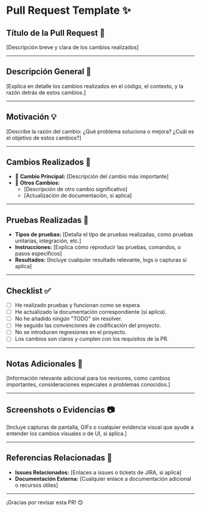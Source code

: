 # Pull Request Template ✨

## **Título de la Pull Request** 📝

[Descripción breve y clara de los cambios realizados]

---

## **Descripción General** 📄

[Explica en detalle los cambios realizados en el código, el contexto, y la razón detrás de estos cambios.]

---

## **Motivación** 💡

[Describe la razón del cambio: ¿Qué problema soluciona o mejora? ¿Cuál es el objetivo de estos cambios?]

---

## **Cambios Realizados** 🔄

- 📌 **Cambio Principal:** [Descripción del cambio más importante]
- 📌 **Otros Cambios:** 
   - [Descripción de otro cambio significativo]
   - [Actualización de documentación, si aplica]

---

## **Pruebas Realizadas** 🧪

- **Tipos de pruebas:** [Detalla el tipo de pruebas realizadas, como pruebas unitarias, integración, etc.]
- **Instrucciones:** [Explica cómo reproducir las pruebas, comandos, o pasos específicos]
- **Resultados:** [Incluye cualquier resultado relevante, logs o capturas si aplica]

---

## **Checklist** ✅

- [ ] He realizado pruebas y funcionan como se espera.
- [ ] He actualizado la documentación correspondiente (si aplica).
- [ ] No he añadido ningún "TODO" sin resolver.
- [ ] He seguido las convenciones de codificación del proyecto.
- [ ] No se introducen regresiones en el proyecto.
- [ ] Los cambios son claros y cumplen con los requisitos de la PR.

---

## **Notas Adicionales** 📝

[Información relevante adicional para los revisores, como cambios importantes, consideraciones especiales o problemas conocidos.]

---

## **Screenshots o Evidencias** 📷

[Incluye capturas de pantalla, GIFs o cualquier evidencia visual que ayude a entender los cambios visuales o de UI, si aplica.]

---

## **Referencias Relacionadas** 🔗

- **Issues Relacionados:** [Enlaces a issues o tickets de JIRA, si aplica]
- **Documentación Externa:** [Cualquier enlace a documentación adicional o recursos útiles]

---

¡Gracias por revisar esta PR! 😊
